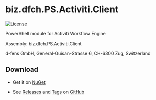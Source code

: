 # biz.dfch.PS.Activiti.Client
[![License](https://img.shields.io/badge/license-Apache%20License%202.0-blue.svg)](https://github.com/dfensgmbh/biz.dfch.PS.Activiti.Client/blob/master/LICENSE)

PowerShell module for Activiti Workflow Engine

Assembly: biz.dfch.PS.Activiti.Client

d-fens GmbH, General-Guisan-Strasse 6, CH-6300 Zug, Switzerland

## Download

* Get it on [NuGet](https://www.nuget.org/packages/biz.dfch.PS.Activiti.Client/)

* See [Releases](https://github.com/dfensgmbh/biz.dfch.PS.Activiti.Client/releases) and [Tags](https://github.com/dfensgmbh/biz.dfch.PS.Activiti.Client/tags) on [GitHub](https://github.com/dfensgmbh/biz.dfch.PS.Activiti.Client)
